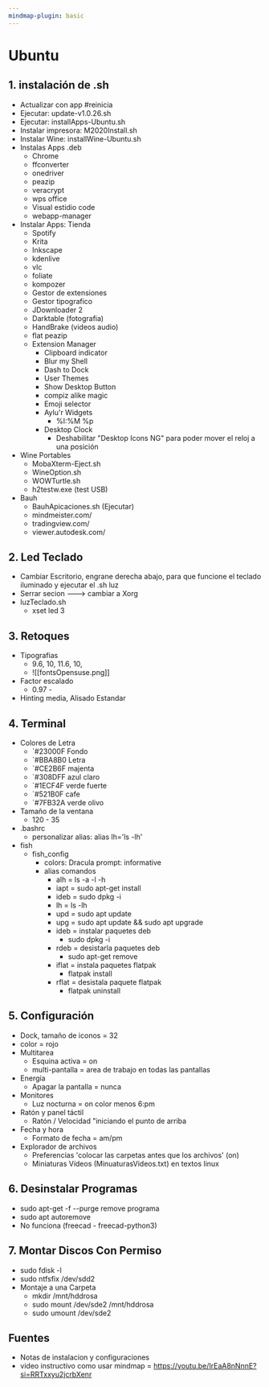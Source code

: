 ```yaml
---
mindmap-plugin: basic
---
```


# Ubuntu

## 1. instalación de .sh
- Actualizar con app #reinicia
- Ejecutar:   update-v1.0.26.sh
- Ejecutar:  installApps-Ubuntu.sh
- Instalar impresora:   M2020Install.sh
- Instalar Wine:   installWine-Ubuntu.sh
- Instalas Apps .deb
    - Chrome
    - ffconverter
    - onedriver
    - peazip
    - veracrypt
    - wps office
    - Visual estidio code
    - webapp-manager
- Instalar Apps: Tienda
    - Spotify
    - Krita
    - Inkscape
    - kdenlive
    - vlc
    - foliate
    - kompozer
    - Gestor de extensiones
    - Gestor tipografico
    - JDownloader 2
    - Darktable (fotografia)
    - HandBrake (videos audio)
    - flat peazip
    - Extension Manager
        - Clipboard indicator
        - Blur my Shell
        - Dash to Dock
        - User Themes
        - Show Desktop Button
        - compiz alike magic
        - Emoji selector
        - Aylu'r Widgets
            - %I:%M %p
        - Desktop Clock
            - Deshabilitar "Desktop Icons NG" para
                poder mover el reloj a una posición
- Wine Portables
    - MobaXterm-Eject.sh
    - WineOption.sh
    - WOWTurtle.sh
    - h2testw.exe (test USB)
- Bauh
    - BauhApicaciones.sh  (Ejecutar)
    - mindmeister.com/
    - tradingview.com/
    - viewer.autodesk.com/

## 2. Led Teclado
- Cambiar Escritorio, engrane derecha
    abajo, para que funcione el teclado 
    iluminado y ejecutar el .sh luz
- Serrar secion --->  cambiar a Xorg
- luzTeclado.sh
    - xset led 3

## 3. Retoques
- Tipografias
    - 9.6, 10, 11.6, 10,
    - ![[fontsOpensuse.png]]
- Factor escalado
    - 0.97 -
- Hinting media, Alisado Estandar

## 4. Terminal
- Colores de Letra
    - `#23000F  Fondo
    - `#BBA8B0  Letra
    - `#CE2B6F  majenta
    - `#308DFF  azul claro
    - `#1ECF4F  verde fuerte
    - `#521B0F  cafe
    - `#7FB32A  verde olivo
- Tamaño de la ventana
    - 120 - 35
- .bashrc
    - personalizar alias: alias lh='ls -lh'
- fish
    - fish_config
        - colors: Dracula
              prompt: informative
        - alias comandos
            - alh = ls -a -l -h
            - iapt = sudo apt-get install
            - ideb = sudo dpkg -i
            - lh = ls -lh
            - upd = sudo apt update
            - upg = sudo apt update && sudo apt upgrade
            - ideb = instalar paquetes deb
                - sudo dpkg -i
            - rdeb = desistarla paquetes deb
                - sudo apt-get remove
            - iflat = instala paquetes flatpak
                - flatpak install
            - rflat = desistala paquete flatpak
                - flatpak uninstall

## 5. Configuración
- Dock, tamaño de iconos = 32
- color = rojo
- Multitarea
    - Esquina activa = on
    - multi-pantalla = area de trabajo en
        todas las pantallas
- Energía
    - Apagar la pantalla = nunca
- Monitores
    - Luz nocturna = on color menos 6:pm
- Ratón y panel táctil
    - Ratón / Velocidad "iniciando el punto de arriba
- Fecha y hora
    - Formato de fecha = am/pm
- Explorador de archivos
    - Preferencias 'colocar las carpetas
         antes que los archivos' (on)
    - Miniaturas Vídeos (MinuaturasVideos.txt)
        en textos linux

## 6. Desinstalar Programas
- sudo apt-get -f --purge remove
    programa
- sudo apt autoremove
- No funciona (freecad - freecad-python3)

## 7. Montar Discos Con Permiso
- sudo fdisk -l
- sudo ntfsfix /dev/sdd2
- Montaje a una Carpeta
    - mkdir /mnt/hddrosa
    - sudo mount /dev/sde2 /mnt/hddrosa
    - sudo umount /dev/sde2

## Fuentes
- Notas de instalacion y configuraciones
- video instructivo como usar mindmap =
   https://youtu.be/IrEaA8nNnnE?si=RRTxxyu2jcrbXenr